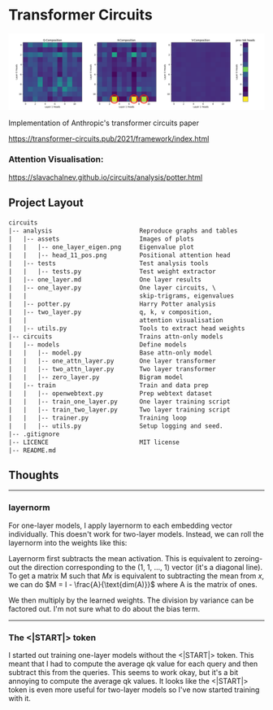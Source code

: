 # Transformer Circuits
![induction](analysis/assets/induction.png)

Implementation of Anthropic's transformer circuits paper

https://transformer-circuits.pub/2021/framework/index.html

### Attention Visualisation:
https://slavachalnev.github.io/circuits/analysis/potter.html

## Project Layout
```
circuits
|-- analysis                        Reproduce graphs and tables
|   |-- assets                      Images of plots
|   |   |-- one_layer_eigen.png     Eigenvalue plot
|   |   |-- head_11_pos.png         Positional attention head
|   |-- tests                       Test analysis tools
|   |   |-- tests.py                Test weight extractor
|   |-- one_layer.md                One layer results
|   |-- one_layer.py                One layer circuits, \
|   |                               skip-trigrams, eigenvalues
|   |-- potter.py                   Harry Potter analysis
|   |-- two_layer.py                q, k, v composition,
|   |                               attention visualisation
|   |-- utils.py                    Tools to extract head weights
|-- circuits                        Trains attn-only models
|   |-- models                      Define models
|   |   |-- model.py                Base attn-only model
|   |   |-- one_attn_layer.py       One layer transformer
|   |   |-- two_attn_layer.py       Two layer transformer
|   |   |-- zero_layer.py           Bigram model
|   |-- train                       Train and data prep
|   |   |-- openwebtext.py          Prep webtext dataset
|   |   |-- train_one_layer.py      One layer training script
|   |   |-- train_two_layer.py      Two layer training script
|   |   |-- trainer.py              Training loop
|   |   |-- utils.py                Setup logging and seed.
|-- .gitignore                      
|-- LICENCE                         MIT license
|-- README.md

```

## Thoughts

---
### layernorm
For one-layer models, I apply layernorm to each embedding vector individually. This doesn't work for two-layer models. Instead, we can roll the layernorm into the weights like this:

Layernorm first subtracts the mean activation. This is equivalent to zeroing-out the direction corresponding to the (1, 1, ..., 1) vector (it's a diagonal line). To get a matrix M such that $Mx$ is equivalent to subtracting the mean from $x$, we can do $M = I - \frac{A}{\text{dim(A)}}$ where A is the matrix of ones.

We then multiply by the learned weights. The division by variance can be factored out. I'm not sure what to do about the bias term.

---
### The <|START|> token
I started out training one-layer models without the <|START|> token. This meant that I had to compute the average qk value for each query and then subtract this from the queries. This seems to work okay, but it's a bit annoying to compute the average qk values. It looks like the <|START|> token is even more useful for two-layer models so I've now started training with it.

